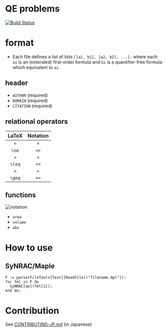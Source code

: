 QE problems
===========

[![Build Status](https://travis-ci.org/hiwane/qe_problems.svg)](https://travis-ci.org/hiwane/qe_problems)

# format

- Each file defines a list of lists `[[a1, b1], [a2, b2], ...]:`
where each `ai` is an (extended) first-order formula and
`bi` is a quantifier-free formula which equivalent to `ai`.

## header

- `AUTHOR` (required)
- `DOMAIN` (required)
- `CITATION` (required)

## relational operators

| LaTeX  | Notation |
|:------:|:--------:|
| `=`    | `=`      |
| `\ne`  | `<>`     |
| `<`    | `<`      |
| `\leq` | `<=`     |
| `>`    | `>`      |
| `\geq` | `>=`     |

## functions

![notation](https://raw.githubusercontent.com/hiwane/qe_problems/master/img/notation.png)

- `area`
- `volume`
- `abs`

# How to use

## SyNRAC/Maple

```maple
F := parse(FileTools[Text][ReadFile]("filename.mpl")):
for fml in F do
  SyNRAC[qe](fml[1]);
end do;
```

# Contribution

See [CONTRIBUTING-JP.md](https://github.com/hiwane/qe_problems/blob/master/CONTRIBUTING-JP.md) (in Japanese)

<!-- vim: set spell: -->
